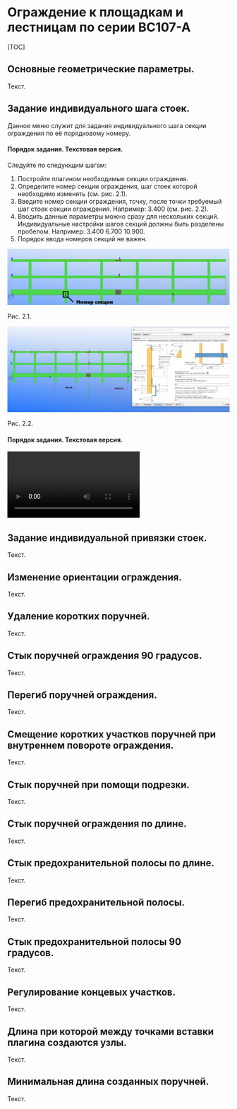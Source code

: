 # Ограждение к площадкам и лестницам по серии ВС107-А

[TOC]

## Основные геометрические параметры.

Текст.

## Задание индивидуального шага стоек.

Данное меню служит для задания индивидуального шага секции ограждения по её порядковому номеру.

#### Порядок задания. Текстовая версия.

Следуйте по следующим шагам:

1. Постройте плагином необходимые секции ограждения.
2. Определите номер секции ограждения, шаг стоек которой необходимо изменять (см. рис. 2.1).
3. Введите номер секции ограждения, точку, после точки требуемый шаг стоек секции ограждения. Например: 3.400 (см. рис. 2.2).
4. Вводить данные параметры можно сразу для нескольких секций. Индивидуальные настройки шагов секций должны быть разделены пробелом. Например: 3.400 6.700 10.900.
5. Порядок ввода номеров секций не важен.

![2.1](2.1.png)

Рис. 2.1.

![2.2](2.2.png)

Рис. 2.2.

#### Порядок задания. Текстовая версия.

<video src="video/2.1.mov"></video>

## Задание индивидуальной привязки стоек.

Текст.

## Изменение ориентации ограждения.

Текст.

## Удаление коротких поручней.

Текст.

## Стык поручней ограждения 90 градусов.

Текст.

## Перегиб поручней ограждения.

Текст.

## Смещение коротких участков поручней при внутреннем повороте ограждения.

Текст.

## Стык поручней при помощи подрезки.

Текст.

## Стык поручней ограждения по длине.

Текст.

## Стык предохранительной полосы по длине.

Текст.

## Перегиб предохранительной полосы.

Текст.

## Стык предохранительной полосы 90 градусов.

Текст.

## Регулирование концевых участков.

Текст.

## Длина при которой между точками вставки плагина создаются узлы.

Текст.

## Минимальная длина созданных поручней.

Текст.